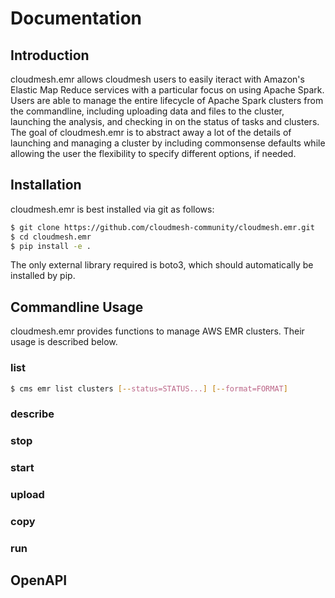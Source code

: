 Documentation
=============

## Introduction

cloudmesh.emr allows cloudmesh users to easily iteract with Amazon's Elastic Map Reduce services
with a particular focus on using Apache Spark. Users are able to manage the entire lifecycle of
Apache Spark clusters from the commandline, including uploading data and files to the cluster,
launching the analysis, and checking in on the status of tasks and clusters. The goal of
cloudmesh.emr is to abstract away a lot of the details of launching and managing a cluster
by including commonsense defaults while allowing the user the flexibility to specify different
options, if needed.

## Installation

cloudmesh.emr is best installed via git as follows:

```bash
$ git clone https://github.com/cloudmesh-community/cloudmesh.emr.git
$ cd cloudmesh.emr
$ pip install -e .
```

The only external library required is boto3, which should automatically be installed by pip.

## Commandline Usage

cloudmesh.emr provides functions to manage AWS EMR clusters. Their usage is described below.

### list

```bash
$ cms emr list clusters [--status=STATUS...] [--format=FORMAT]
```

### describe

### stop

### start

### upload

### copy

### run

## OpenAPI
